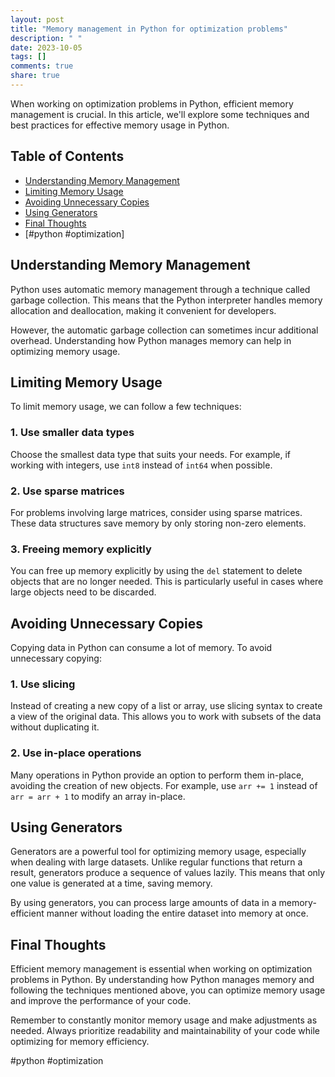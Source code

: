 ```yaml
---
layout: post
title: "Memory management in Python for optimization problems"
description: " "
date: 2023-10-05
tags: []
comments: true
share: true
---
```


When working on optimization problems in Python, efficient memory management is crucial. In this article, we'll explore some techniques and best practices for effective memory usage in Python.

## Table of Contents
- [Understanding Memory Management](#understanding-memory-management)
- [Limiting Memory Usage](#limiting-memory-usage)
- [Avoiding Unnecessary Copies](#avoiding-unnecessary-copies)
- [Using Generators](#using-generators)
- [Final Thoughts](#final-thoughts)
- [#python #optimization]

## Understanding Memory Management

Python uses automatic memory management through a technique called garbage collection. This means that the Python interpreter handles memory allocation and deallocation, making it convenient for developers.

However, the automatic garbage collection can sometimes incur additional overhead. Understanding how Python manages memory can help in optimizing memory usage.

## Limiting Memory Usage

To limit memory usage, we can follow a few techniques:

### 1. Use smaller data types
Choose the smallest data type that suits your needs. For example, if working with integers, use `int8` instead of `int64` when possible.

### 2. Use sparse matrices
For problems involving large matrices, consider using sparse matrices. These data structures save memory by only storing non-zero elements.

### 3. Freeing memory explicitly
You can free up memory explicitly by using the `del` statement to delete objects that are no longer needed. This is particularly useful in cases where large objects need to be discarded.

## Avoiding Unnecessary Copies

Copying data in Python can consume a lot of memory. To avoid unnecessary copying:

### 1. Use slicing
Instead of creating a new copy of a list or array, use slicing syntax to create a view of the original data. This allows you to work with subsets of the data without duplicating it.

### 2. Use in-place operations
Many operations in Python provide an option to perform them in-place, avoiding the creation of new objects. For example, use `arr += 1` instead of `arr = arr + 1` to modify an array in-place.

## Using Generators

Generators are a powerful tool for optimizing memory usage, especially when dealing with large datasets. Unlike regular functions that return a result, generators produce a sequence of values lazily. This means that only one value is generated at a time, saving memory.

By using generators, you can process large amounts of data in a memory-efficient manner without loading the entire dataset into memory at once.

## Final Thoughts

Efficient memory management is essential when working on optimization problems in Python. By understanding how Python manages memory and following the techniques mentioned above, you can optimize memory usage and improve the performance of your code.

Remember to constantly monitor memory usage and make adjustments as needed. Always prioritize readability and maintainability of your code while optimizing for memory efficiency.

#python #optimization